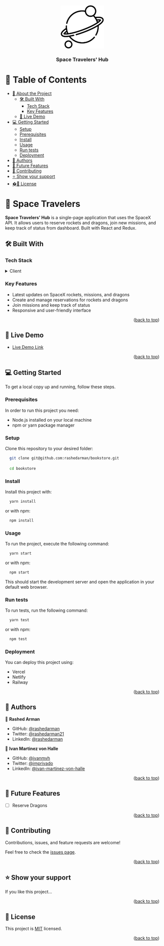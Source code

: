 <a name="readme-top"></a>

<div align="center">
  <img src="./logo.png" alt="logo" width="140"  height="auto" />
  <br/>

  <h3><b>Space Travelers' Hub</b></h3>

</div>

<!-- TABLE OF CONTENTS -->

# 📗 Table of Contents

- [📖 About the Project](#about-project)
  - [🛠 Built With](#built-with)
    - [Tech Stack](#tech-stack)
    - [Key Features](#key-features)
  - [🚀 Live Demo](#live-demo)
- [💻 Getting Started](#getting-started)
  - [Setup](#setup)
  - [Prerequisites](#prerequisites)
  - [Install](#install)
  - [Usage](#usage)
  - [Run tests](#run-tests)
  - [Deployment](#triangular_flag_on_post-deployment)
- [👥 Authors](#authors)
- [🔭 Future Features](#future-features)
- [🤝 Contributing](#contributing)
- [⭐️ Show your support](#support)
- [�📝 License](#license)

<!-- PROJECT DESCRIPTION -->

# 📖 Space Travelers <a name="about-project"></a>

**Space Travelers' Hub** is a single-page application that uses the SpaceX API. It allows users to reserve rockets and dragons, join new missions, and keep track of status from dashboard. Built with React and Redux.

## 🛠 Built With <a name="built-with"></a>

### Tech Stack <a name="tech-stack"></a>

<details>
  <summary>Client</summary>
  <ul>
    <li>React.js</li>
    <li>Redux</li>
  </ul>
</details>

<!-- Features -->

### Key Features <a name="key-features"></a>

- Latest updates on SpaceX rockets, missions, and dragons
- Create and manage reservations for rockets and dragons
- Join missions and keep track of status
- Responsive and user-friendly interface

<p align="right">(<a href="#readme-top">back to top</a>)</p>

<!-- LIVE DEMO -->

## 🚀 Live Demo <a name="live-demo"></a>

- [Live Demo Link](#)

<p align="right">(<a href="#readme-top">back to top</a>)</p>

<!-- GETTING STARTED -->

## 💻 Getting Started <a name="getting-started"></a>

To get a local copy up and running, follow these steps.

### Prerequisites

In order to run this project you need:

- Node.js installed on your local machine
- npm or yarn package manager

### Setup

Clone this repository to your desired folder:

```sh
  git clone git@github.com:rashedarman/bookstore.git

  cd bookstore
```

### Install

Install this project with:

```sh
  yarn install
```

or with npm:

```sh
  npm install
```

### Usage

To run the project, execute the following command:

```sh
  yarn start
```

or with npm:

```sh
  npm start
```

This should start the development server and open the application in your default web browser.

### Run tests

To run tests, run the following command:

```sh
  yarn test
```

or with npm:

```sh
  npm test
```

### Deployment

You can deploy this project using:

- Vercel
- Netlify
- Railway

<p align="right">(<a href="#readme-top">back to top</a>)</p>

<!-- AUTHORS -->

## 👥 Authors <a name="authors"></a>

👤 **Rashed Arman**

- GitHub: [@rashedarman](https://github.com/rashedarman)
- Twitter: [@rashedarman21](https://twitter.com/rashedarman21)
- LinkedIn: [@rashedarman](https://linkedin.com/in/rashedarman)

👤 **Ivan Martinez von Halle**

- GitHub: [@ivanmvh](https://github.com/rashedarman)
- Twitter: [@imprivado](https://twitter.com/rashedarman21)
- LinkedIn: [@ivan-martinez-von-halle](https://www.linkedin.com/in/ivan-martinez-von-halle)

<p align="right">(<a href="#readme-top">back to top</a>)</p>

<!-- FUTURE FEATURES -->

## 🔭 Future Features <a name="future-features"></a>

- [ ] Reserve Dragons

<p align="right">(<a href="#readme-top">back to top</a>)</p>

<!-- CONTRIBUTING -->

## 🤝 Contributing <a name="contributing"></a>

Contributions, issues, and feature requests are welcome!

Feel free to check the [issues page](../../issues/).

<p align="right">(<a href="#readme-top">back to top</a>)</p>

<!-- SUPPORT -->

## ⭐️ Show your support <a name="support"></a>

If you like this project...

<p align="right">(<a href="#readme-top">back to top</a>)</p>

<!-- LICENSE -->

## 📝 License <a name="license"></a>

This project is [MIT](./LICENSE) licensed.

<p align="right">(<a href="#readme-top">back to top</a>)</p>
